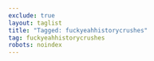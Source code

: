```yaml
---
exclude: true
layout: taglist
title: "Tagged: fuckyeahhistorycrushes"
tag: fuckyeahhistorycrushes
robots: noindex
---
```

